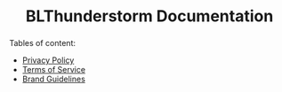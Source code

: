 <div>
  <h1 align=center>BLThunderstorm Documentation</h1>
  <h3 align=center></h3>
</div>

Tables of content:
- [Privacy Policy](./privacy.md)
- [Terms of Service](./terms.md)
- [Brand Guidelines](./brand)

